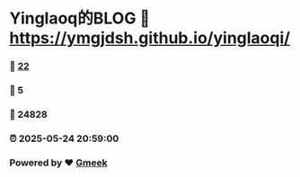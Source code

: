 # Yinglaoq的BLOG :link: https://ymgjdsh.github.io/yinglaoqi/ 
### :page_facing_up: [22](https://ymgjdsh.github.io/yinglaoqi//tag.html) 
### :speech_balloon: 5 
### :hibiscus: 24828 
### :alarm_clock: 2025-05-24 20:59:00 
### Powered by :heart: [Gmeek](https://github.com/Meekdai/Gmeek)
